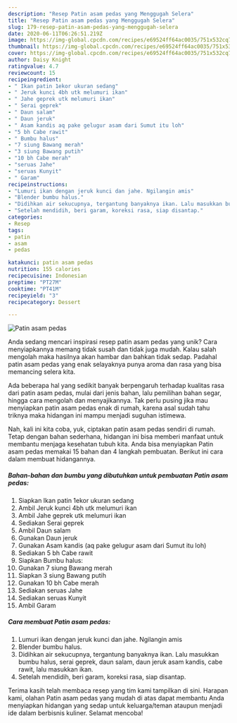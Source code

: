 ```yaml
---
description: "Resep Patin asam pedas yang Menggugah Selera"
title: "Resep Patin asam pedas yang Menggugah Selera"
slug: 179-resep-patin-asam-pedas-yang-menggugah-selera
date: 2020-06-11T06:26:51.219Z
image: https://img-global.cpcdn.com/recipes/e69524ff64ac0035/751x532cq70/patin-asam-pedas-foto-resep-utama.jpg
thumbnail: https://img-global.cpcdn.com/recipes/e69524ff64ac0035/751x532cq70/patin-asam-pedas-foto-resep-utama.jpg
cover: https://img-global.cpcdn.com/recipes/e69524ff64ac0035/751x532cq70/patin-asam-pedas-foto-resep-utama.jpg
author: Daisy Knight
ratingvalue: 4.7
reviewcount: 15
recipeingredient:
- " Ikan patin 1ekor ukuran sedang"
- " Jeruk kunci 4bh utk melumuri ikan"
- " Jahe geprek utk melumuri ikan"
- " Serai geprek"
- " Daun salam"
- " Daun jeruk"
- " Asam kandis aq pake gelugur asam dari Sumut itu loh"
- "5 bh Cabe rawit"
- " Bumbu halus"
- "7 siung Bawang merah"
- "3 siung Bawang putih"
- "10 bh Cabe merah"
- "seruas Jahe"
- "seruas Kunyit"
- " Garam"
recipeinstructions:
- "Lumuri ikan dengan jeruk kunci dan jahe. Ngilangin amis"
- "Blender bumbu halus."
- "Didihkan air sekucupnya, tergantung banyaknya ikan. Lalu masukkan bumbu halus, serai geprek, daun salam, daun jeruk asam kandis, cabe rawit, lalu masukkan ikan."
- "Setelah mendidih, beri garam, koreksi rasa, siap disantap."
categories:
- Resep
tags:
- patin
- asam
- pedas

katakunci: patin asam pedas 
nutrition: 155 calories
recipecuisine: Indonesian
preptime: "PT27M"
cooktime: "PT41M"
recipeyield: "3"
recipecategory: Dessert

---
```



![Patin asam pedas](https://img-global.cpcdn.com/recipes/e69524ff64ac0035/751x532cq70/patin-asam-pedas-foto-resep-utama.jpg)

Anda sedang mencari inspirasi resep patin asam pedas yang unik? Cara menyiapkannya memang tidak susah dan tidak juga mudah. Kalau salah mengolah maka hasilnya akan hambar dan bahkan tidak sedap. Padahal patin asam pedas yang enak selayaknya punya aroma dan rasa yang bisa memancing selera kita.

Ada beberapa hal yang sedikit banyak berpengaruh terhadap kualitas rasa dari patin asam pedas, mulai dari jenis bahan, lalu pemilihan bahan segar, hingga cara mengolah dan menyajikannya. Tak perlu pusing jika mau menyiapkan patin asam pedas enak di rumah, karena asal sudah tahu triknya maka hidangan ini mampu menjadi suguhan istimewa.




Nah, kali ini kita coba, yuk, ciptakan patin asam pedas sendiri di rumah. Tetap dengan bahan sederhana, hidangan ini bisa memberi manfaat untuk membantu menjaga kesehatan tubuh kita. Anda bisa menyiapkan Patin asam pedas memakai 15 bahan dan 4 langkah pembuatan. Berikut ini cara dalam membuat hidangannya.

<!--inarticleads1-->

##### Bahan-bahan dan bumbu yang dibutuhkan untuk pembuatan Patin asam pedas:

1. Siapkan  Ikan patin 1ekor ukuran sedang
1. Ambil  Jeruk kunci 4bh utk melumuri ikan
1. Ambil  Jahe geprek utk melumuri ikan
1. Sediakan  Serai geprek
1. Ambil  Daun salam
1. Gunakan  Daun jeruk
1. Gunakan  Asam kandis (aq pake gelugur asam dari Sumut itu loh)
1. Sediakan 5 bh Cabe rawit
1. Siapkan  Bumbu halus:
1. Gunakan 7 siung Bawang merah
1. Siapkan 3 siung Bawang putih
1. Gunakan 10 bh Cabe merah
1. Sediakan seruas Jahe
1. Sediakan seruas Kunyit
1. Ambil  Garam




<!--inarticleads2-->

##### Cara membuat Patin asam pedas:

1. Lumuri ikan dengan jeruk kunci dan jahe. Ngilangin amis
1. Blender bumbu halus.
1. Didihkan air sekucupnya, tergantung banyaknya ikan. Lalu masukkan bumbu halus, serai geprek, daun salam, daun jeruk asam kandis, cabe rawit, lalu masukkan ikan.
1. Setelah mendidih, beri garam, koreksi rasa, siap disantap.




Terima kasih telah membaca resep yang tim kami tampilkan di sini. Harapan kami, olahan Patin asam pedas yang mudah di atas dapat membantu Anda menyiapkan hidangan yang sedap untuk keluarga/teman ataupun menjadi ide dalam berbisnis kuliner. Selamat mencoba!
